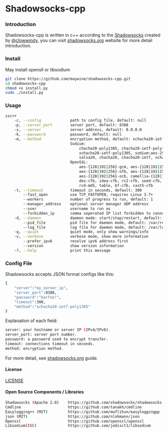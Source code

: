 Shadowsocks-cpp
===============

### Introduction

Shadowsocks-cpp is written in c++ according to the [Shadowsocks](https://github.com/shadowsocks/shadowsocks) 
created by [@clowwindy](https://github.com/clowwindy), you can visit [shadowsocks.org](https://www.shadowsocks.org/en/) 
website for more detail introduction.

### Install

May install opensll or libsodium

```bash
git clone https://github.com/maywine/shadowsocks-cpp.git
cd shadowsocks-cpp
chmod +x install.py
sudo ./install.py
``` 

### Usage

```bash
ssc++
    -c, --config             path to config file, default: null
    -p, --server_port        server port, default: 8388
    -s, --server             server address, default: 0.0.0.0
    -k, --password           password, default: null
    -m, --method             encryption method, default: xchacha20-ietf-poly1305
                             Sodium:
                                 chacha20-poly1305, chacha20-ietf-poly1305,
                                 xchacha20-ietf-poly1305, sodium:aes-256-gcm,
                                 salsa20, chacha20, chacha20-ietf, xchacha20
                             OpenSSL:
                                 aes-{128|192|256}-gcm, aes-{128|192|256}-cfb,
                                 aes-{128|192|256}-ofb, aes-{128|192|256}-ctr,
                                 aes-{128|192|256}-ocb, camellia-{128|192|256}-cfb,
                                 des-cfb, idea-cfb, rc2-cfb, seed-cfb, rc4,
                                 rc4-md5, table, bf-cfb, cast5-cfb
    -t, --timeout            timeout in seconds, default: 300
        --fast_open          use TCP_FASTOPEN, requires Linux 3.7+
        --workers            number of progress to run, default: 1
        --manager_address    optional server manager UDP address
        --user               username to run as
        --forbidden_ip       comma seperated IP list forbidden to connect, default: 127.0.0.0/8,::1/128
    -d, --daemon             daemon mode: start/stop/restart, default: null
        --pid_file           pid file for daemon mode, default: /var/run/shadowsocksc++.pid
        --log_file           log file for daemon mode, default: /var/log/shadowsocksc++.log
    -q, --quiet              quiet mode, only show warnings/info
    -v, --verbose            verbose mode, show more information
        --prefer_ipv6        resolve ipv6 address first
        --version            show version information
    -?, --help               print this message            
```
### Config File

Shadowsocks accepts JSON format configs like this:

```bash
{
    "server":"my_server_ip",
    "server_port":8388,
    "password":"barfoo!",
    "timeout":300,
    "method":"xchacha20-ietf-poly1305"
}
```

Explanation of each field:

```bash
server: your hostname or server IP (IPv4/IPv6).
server_port: server port number.
password: a password used to encrypt transfer.
timeout: connections timeout in seconds.
method: encryption method.
```
For more detail, see [shadowsocks.org](https://www.shadowsocks.org/en/config/quick-guide.html) guide.

#### License

[LICENSE]

#### Open Source Components / Libraries

```bash
Shadowsocks (Apache 2.0)    https://github.com/shadowsocks/shadowsocks
Cmdline                     https://github.com/tanakh/cmdline
Easylogging++ (MIT)         https://github.com/muflihun/easyloggingpp
json (MIT)                  https://github.com/nlohmann/json
Openssl                     https://github.com/openssl/openssl
Libsodium(ISC)              https://github.com/jedisct1/libsodium
```


[LICENSE]:        https://github.com/maywine/shadowsocks-cpp/blob/master/LICENSE



